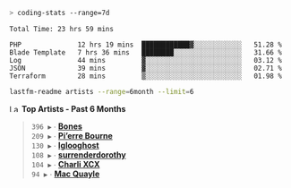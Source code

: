 ```zsh
> coding-stats --range=7d
```

<!--START_SECTION:waka-->

```text
Total Time: 23 hrs 59 mins

PHP              12 hrs 19 mins  ████████████▓░░░░░░░░░░░░   51.28 %
Blade Template   7 hrs 36 mins   ████████░░░░░░░░░░░░░░░░░   31.66 %
Log              44 mins         ▓░░░░░░░░░░░░░░░░░░░░░░░░   03.12 %
JSON             39 mins         ▓░░░░░░░░░░░░░░░░░░░░░░░░   02.71 %
Terraform        28 mins         ▒░░░░░░░░░░░░░░░░░░░░░░░░   01.98 %
```

<!--END_SECTION:waka-->

```zsh
lastfm-readme artists --range=6month --limit=6
```

<!--START_LASTFM_ARTISTS:{"period": "6month", "rows": 6}-->
<a href="https://last.fm" target="_blank"><img src="https://user-images.githubusercontent.com/17434202/215290617-e793598d-d7c9-428f-9975-156db1ba89cc.svg" alt="Last.fm Logo" width="18" height="13"/></a> **Top Artists - Past 6 Months**

> `396 ▶️` ∙ **[Bones](https://www.last.fm/music/Bones)**<br/>
> `209 ▶️` ∙ **[Pi’erre Bourne](https://www.last.fm/music/Pi%E2%80%99erre+Bourne)**<br/>
> `130 ▶️` ∙ **[Iglooghost](https://www.last.fm/music/Iglooghost)**<br/>
> `108 ▶️` ∙ **[surrenderdorothy](https://www.last.fm/music/surrenderdorothy)**<br/>
> `104 ▶️` ∙ **[Charli XCX](https://www.last.fm/music/Charli+XCX)**<br/>
> `94 ▶️` ∙ **[Mac Quayle](https://www.last.fm/music/Mac+Quayle)**<br/>
<!--END_LASTFM_ARTISTS-->
